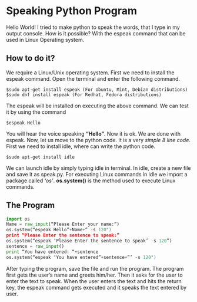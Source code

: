 # Speaking Python Program

Hello World!
I tried to make python to speak the words, that I type in my output console. How is it possible? With the espeak command that can be used in Linux Operating system.
## How to do it?
We require a Linux/Unix operating system. First we need to install the espeak command.
Open the terminal and enter the following command.
```
$sudo apt-get install espeak (For Ubuntu, Mint, Debian distributions)
$sudo dnf install espeak (For Redhat, Fedora distributions)
```
The espeak will be installed on executing the above command. We can test it by using the command
```
$espeak Hello
```
You will hear the voice speaking **“Hello”**. Now it is ok. We are done with espeak.
Now, let us move to the python code. It is a very *simple 8 line code*.
First we need to install idle, where can write the python code.
```
$sudo apt-get install idle
```
We can launch idle by simply typing idle in terminal. In idle, create a new file and save it as speak.py.
For executing Linux commands in idle we import a package called *‘os’*.
**os.system()** is the method used to execute Linux commands.
## The Program
```python
import os
Name = raw_input(“Please Enter your name:”)
os.system(“espeak Hello”+Name+” -s 120") 
print “Please Enter the sentence to speak:” 
os.system(“espeak ‘Please Enter the sentence to speak’ -s 120”) 
sentence = raw_input()
print “You have entered: “+sentence 
os.system(“espeak ‘You have entered”+sentence+”’ -s 120")
```
After typing the program, save the file and run the program.
The program first gets the user’s name and greets him/her. Then it asks for the user to enter the text to speak.
When the user enters the text and hits the return key, the espeak command gets executed and it speaks the text entered by user.
